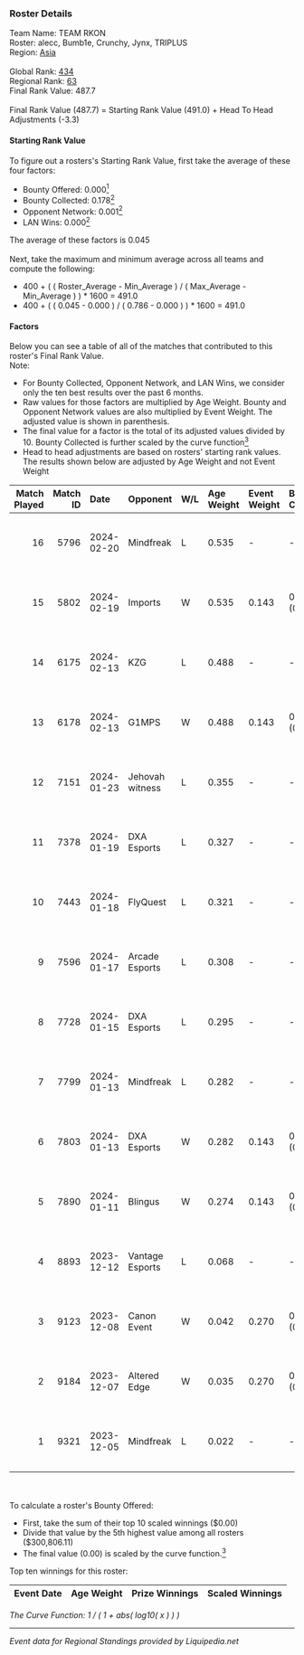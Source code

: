 ### Roster Details<br />
Team Name: TEAM RKON<br />
Roster: alecc, Bumb1e, Crunchy, Jynx, TRIPLUS<br />
Region: [Asia]( ../standings_asia.md)<br />
<br />
Global Rank: [434](../standings_global.md)<br />
Regional Rank: [63]( ../standings_asia.md)<br />
Final Rank Value:  487.7<br />
<br />
Final Rank Value (487.7) = Starting Rank Value (491.0) + Head To Head Adjustments (-3.3)<br />

#### Starting Rank Value<br />
To figure out a rosters's Starting Rank Value, first take the average of these four factors:<br />
- Bounty Offered: 0.000[<sup>1</sup>](#table2)
- Bounty Collected: 0.178[<sup>2</sup>](#table1)
- Opponent Network: 0.001[<sup>2</sup>](#table1)
- LAN Wins: 0.000[<sup>2</sup>](#table1)

The average of these factors is 0.045<br />
<br />
Next, take the maximum and minimum average across all teams and compute the following:<br />
- 400 + ( ( Roster_Average - Min_Average ) / ( Max_Average - Min_Average ) ) * 1600 = 491.0
- 400 + ( ( 0.045 - 0.000 ) / ( 0.786 - 0.000 ) ) * 1600 = 491.0


#### Factors<br />
Below you can see a table of all of the matches that contributed to this roster's Final Rank Value.<br />
Note:<br />

- For Bounty Collected, Opponent Network, and LAN Wins, we consider only the ten best results over the past 6 months.
- Raw values for those factors are multiplied by Age Weight. Bounty and Opponent Network values are also multiplied by Event Weight. The adjusted value is shown in parenthesis.
- The final value for a factor is the total of its adjusted values divided by 10. Bounty Collected is further scaled by the curve function[<sup>3</sup>](#curveFunction)
- Head to head adjustments are based on rosters' starting rank values. The results shown below are adjusted by Age Weight and not Event Weight
<span id="table1"></span><br />


| Match Played | Match ID | Date       | Opponent        | W/L | Age Weight | Event Weight | Bounty Collected | Opponent Network | LAN Wins  | H2H Adj. | Roster                                |
| -: | -: | :- | :- | :- | :- | :- | :- | :- | :- | -: | :- |
|           16 |     5796 | 2024-02-20 | Mindfreak       | L   | 0.535      | -            | -                | -                | -         |    -3.88 | alecc, Bumb1e, Crunchy, Jynx, TRIPLUS |
|           15 |     5802 | 2024-02-19 | Imports         | W   | 0.535      | 0.143        | 0.000 (0.000)    | 0.000 (0.000)    | 0 (0.000) |     6.37 | alecc, Bumb1e, Crunchy, Jynx, TRIPLUS |
|           14 |     6175 | 2024-02-13 | KZG             | L   | 0.488      | -            | -                | -                | -         |    -3.26 | alecc, Bumb1e, Jynx, PixeL, TRIPLUS   |
|           13 |     6178 | 2024-02-13 | G1MPS           | W   | 0.488      | 0.143        | 0.000 (0.000)    | 0.000 (0.000)    | 0 (0.000) |     5.88 | alecc, Bumb1e, Jynx, PixeL, TRIPLUS   |
|           12 |     7151 | 2024-01-23 | Jehovah witness | L   | 0.355      | -            | -                | -                | -         |    -5.25 | alecc, Bumb1e, Crunchy, Jynx, TRIPLUS |
|           11 |     7378 | 2024-01-19 | DXA Esports     | L   | 0.327      | -            | -                | -                | -         |    -6.46 | alecc, Crunchy, DINGUS, Jynx, TRIPLUS |
|           10 |     7443 | 2024-01-18 | FlyQuest        | L   | 0.321      | -            | -                | -                | -         |    -0.05 | alecc, Crunchy, DINGUS, Jynx, TRIPLUS |
|            9 |     7596 | 2024-01-17 | Arcade Esports  | L   | 0.308      | -            | -                | -                | -         |    -2.60 | alecc, Bumb1e, Crunchy, Jynx, TRIPLUS |
|            8 |     7728 | 2024-01-15 | DXA Esports     | L   | 0.295      | -            | -                | -                | -         |    -2.09 | alecc, Bumb1e, Crunchy, Jynx, TRIPLUS |
|            7 |     7799 | 2024-01-13 | Mindfreak       | L   | 0.282      | -            | -                | -                | -         |    -2.76 | alecc, Crunchy, DINGUS, Jynx, TRIPLUS |
|            6 |     7803 | 2024-01-13 | DXA Esports     | W   | 0.282      | 0.143        | 0.005 (0.000)    | 0.196 (0.008)    | 0 (0.000) |     6.93 | alecc, Crunchy, DINGUS, Jynx, TRIPLUS |
|            5 |     7890 | 2024-01-11 | Blingus         | W   | 0.274      | 0.143        | 0.000 (0.000)    | 0.000 (0.000)    | 0 (0.000) |     3.23 | alecc, Crunchy, DINGUS, Jynx, TRIPLUS |
|            4 |     8893 | 2023-12-12 | Vantage Esports | L   | 0.068      | -            | -                | -                | -         |    -0.63 | alecc, Bumb1e, GYPSY, Jynx, versa     |
|            3 |     9123 | 2023-12-08 | Canon Event     | W   | 0.042      | 0.270        | 0.000 (0.000)    | 0.025 (0.000)    | 0 (0.000) |     0.70 | alecc, Bumb1e, GYPSY, Jynx, versa     |
|            2 |     9184 | 2023-12-07 | Altered Edge    | W   | 0.035      | 0.270        | 0.002 (0.000)    | 0.086 (0.001)    | 0 (0.000) |     0.77 | alecc, Bumb1e, GYPSY, Jynx, versa     |
|            1 |     9321 | 2023-12-05 | Mindfreak       | L   | 0.022      | -            | -                | -                | -         |    -0.21 | alecc, Bumb1e, GYPSY, Jynx, versa     |

<br />
<span id="table2"></span><br />
To calculate a roster's Bounty Offered:<br />

- First, take the sum of their top 10 scaled winnings ($0.00)
- Divide that value by the 5th highest value among all rosters ($300,806.11)
- The final value (0.00) is scaled by the curve function.[<sup>3</sup>](#curveFunction)

Top ten winnings for this roster:<br />

| Event Date | Age Weight | Prize Winnings | Scaled Winnings |
| :- | -: | :- | :- |


<span id="curveFunction"></span>_The Curve Function: 1 / ( 1 + abs( log10( x ) ) )_<br />

---
_Event data for Regional Standings provided by Liquipedia.net_<br />

